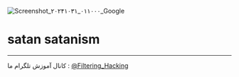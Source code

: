 ![Screenshot_۲۰۲۴۱۰۳۱_۰۱۱۰۰۰_Google](https://github.com/user-attachments/assets/71eb6dec-7b9b-488a-8ff7-710b712b4df4)
# satan     satanism
--------------------
کانال آموزش تلگرام ما :
[@Filtering_Hacking](https://t.me/Filtering_Hacking)
